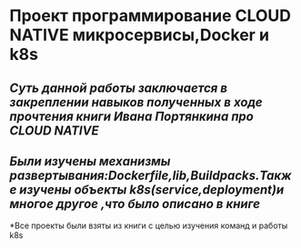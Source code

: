 # Проект программирование CLOUD NATIVE микросервисы,Docker и k8s
***Суть данной работы заключается в закреплении навыков полученных в ходе прочтения книги Ивана Портянкина про CLOUD NATIVE***
---
***Были изучены механизмы развертывания:Dockerfile,lib,Buildpacks.Также изучены объекты k8s(service,deployment)и многое другое ,что было описано в книге***
---
 *Все проекты были взяты из книги с целью изучения команд и работы k8s 